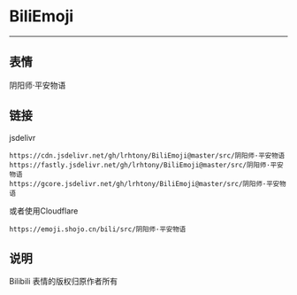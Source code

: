 # BiliEmoji
---
## 表情
阴阳师·平安物语
## 链接
jsdelivr
```
https://cdn.jsdelivr.net/gh/lrhtony/BiliEmoji@master/src/阴阳师·平安物语
https://fastly.jsdelivr.net/gh/lrhtony/BiliEmoji@master/src/阴阳师·平安物语
https://gcore.jsdelivr.net/gh/lrhtony/BiliEmoji@master/src/阴阳师·平安物语
```
或者使用Cloudflare
```
https://emoji.shojo.cn/bili/src/阴阳师·平安物语
```
## 说明
Bilibili 表情的版权归原作者所有
